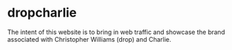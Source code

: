 # dropcharlie
The intent of this website is to bring in web traffic and showcase the brand associated with Christopher Williams (drop) and Charlie.
